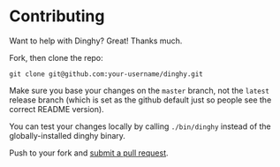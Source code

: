 # Contributing

Want to help with Dinghy? Great! Thanks much.

Fork, then clone the repo:

    git clone git@github.com:your-username/dinghy.git

Make sure you base your changes on the `master` branch, not the `latest` release
branch (which is set as the github default just so people see the correct README
version).

You can test your changes locally by calling `./bin/dinghy` instead of the globally-installed dinghy binary.

Push to your fork and [submit a pull request][pr].

[pr]: https://github.com/codekitchen/dinghy/compare/
